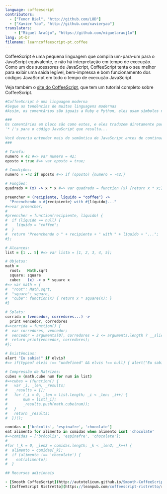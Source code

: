 ```yaml
---
language: coffeescript
contributors:
  - ["Tenor Biel", "http://github.com/L8D"]
  - ["Xavier Yao", "http://github.com/xavieryao"]
translators:
    - ["Miguel Araújo", "https://github.com/miguelarauj1o"]
lang: pt-br
filename: learncoffeescript-pt.coffee
---
```


CoffeeScript é uma pequena linguagem que compila um-para-um para o JavaScript
equivalente, e não há interpretação em tempo de execução. Como um dos sucessores
de JavaScript, CoffeeScript tenta o seu melhor para exibir uma saída legível,
bem-impressa e bom funcionamento dos códigos JavaScript em todo o tempo de
execução JavaScript.

Veja também o [site do CoffeeScript](http://coffeescript.org/), que tem um tutorial
completo sobre CoffeeScript.

``` coffeescript
#CoffeeScript é uma linguagem moderna
#Segue as tendências de muitas linguagens modernas
#Assim, os comentários são iguais a Ruby e Python, eles usam símbolos numéricos.

###
Os comentários em bloco são como estes, e eles traduzem diretamente para '/ *'s e
'* /'s para o código JavaScript que resulta...

Você deveria entender mais de semântica de JavaScript antes de continuar...
###

# Tarefa:
numero = 42 #=> var numero = 42;
oposto = true #=> var oposto = true;

# Condições:
numero = -42 if oposto #=> if (oposto) {numero = -42;}

# Funções:
quadrado = (x) -> x * x #=> var quadrado = function (x) {return x * x;}

preencher = (recipiente, líquido = "coffee") ->
  "Preenchendo o #{recipiente} with #{líquido}..."
#=>var preencher;
#
#preencher = function(recipiente, líquido) {
#  if (líquido == null) {
#    líquido = "coffee";
#  }
#  return "Preenchendo o " + recipiente + " with " + líquido + "...";
#};

# Alcances:
list = [1 .. 5] #=> var lista = [1, 2, 3, 4, 5];

# Objetos:
math =
  root:   Math.sqrt
  square: square
  cube:   (x) -> x * square x
#=> var math = {
#  "root": Math.sqrt,
#  "square": square,
#  "cube": function(x) { return x * square(x); }
#}

# Splats:
corrida = (vencedor, corredores...) ->
  print vencedor, corredores
#=>corrida = function() {
#  var corredores, vencedor;
#  vencedor = arguments[0], corredores = 2 <= arguments.length ? __slice.call(arguments, 1) : [];
#  return print(vencedor, corredores);
#};

# Existências:
alert "Eu sabia!" if elvis?
#=> if(typeof elvis !== "undefined" && elvis !== null) { alert("Eu sabia!"); }

# Compressão de Matrizes:
cubes = (math.cube num for num in list)
#=>cubes = (function() {
#   var _i, _len, _results;
#   _results = [];
#   for (_i = 0, _len = list.length; _i < _len; _i++) {
#       num = list[_i];
#       _results.push(math.cube(num));
#   }
#   return _results;
#  })();

comidas = ['brócolis', 'espinafre', 'chocolate']
eat alimento for alimento in comidas when alimento isnt 'chocolate'
#=>comidas = ['brócolis', 'espinafre', 'chocolate'];
#
#for (_k = 0, _len2 = comidas.length; _k < _len2; _k++) {
#  alimento = comidas[_k];
#  if (alimento !== 'chocolate') {
#    eat(alimento);
#  }

## Recursos adicionais

- [Smooth CoffeeScript](http://autotelicum.github.io/Smooth-CoffeeScript/)
- [CoffeeScript Ristretto](https://leanpub.com/coffeescript-ristretto/read)